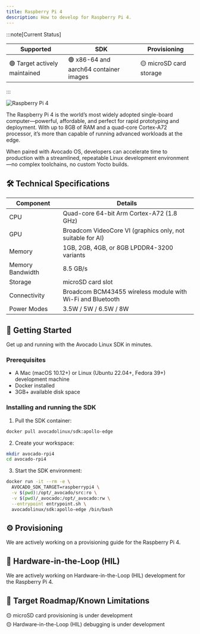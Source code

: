```yaml
---
title: Raspberry Pi 4
description: How to develop for Raspberry Pi 4.
---
```


:::note[Current Status]

| Supported                     | SDK                                    | Provisioning            |
|-------------------------------|----------------------------------------|-------------------------|
| 🟢 Target actively maintained | 🟢 x86-64 and aarch64 container images | 🟡 microSD card storage |

:::

<div style={{textAlign: 'center'}}>
  <img src="/img/rpi-4.jpg" alt="Raspberry Pi 4" />
</div>

The Raspberry Pi 4 is the world’s most widely adopted single-board computer—powerful, affordable, and perfect for rapid prototyping and deployment. With up to 8GB of RAM and a quad-core Cortex-A72 processor, it’s more than capable of running advanced workloads at the edge.

When paired with Avocado OS, developers can accelerate time to production with a streamlined, repeatable Linux development environment—no complex toolchains, no custom Yocto builds.

## 🛠 Technical Specifications

| Component        | Details                                                    |
|------------------|------------------------------------------------------------|
| CPU              | Quad-core 64-bit Arm Cortex-A72 (1.8 GHz)                  |
| GPU              | Broadcom VideoCore VI (graphics only, not suitable for AI) |
| Memory           | 1GB, 2GB, 4GB, or 8GB LPDDR4-3200 variants                 |
| Memory Bandwidth | 8.5 GB/s                                                   |
| Storage          | microSD card slot                                          |
| Connectivity     | Broadcom BCM43455 wireless module with Wi-Fi and Bluetooth |
| Power Modes      | 3.5W / 5W / 6.5W / 8W                                      |

## 🚀 Getting Started

Get up and running with the Avocado Linux SDK in minutes.

### Prerequisites

- A Mac (macOS 10.12+) or Linux (Ubuntu 22.04+, Fedora 39+) development machine
- Docker installed
- 3GB+ available disk space

### Installing and running the SDK

1. Pull the SDK container:

```bash
docker pull avocadolinux/sdk:apollo-edge
```

2. Create your workspace:

```bash
mkdir avocado-rpi4
cd avocado-rpi4
```

3. Start the SDK environment:

```bash
docker run -it --rm -e \
  AVOCADO_SDK_TARGET=raspberrypi4 \
  -v $(pwd):/opt/_avocado/src:ro \
  -v $(pwd)/_avocado:/opt/_avocado:rw \
  --entrypoint entrypoint.sh \
  avocadolinux/sdk:apollo-edge /bin/bash
```

## ⚙️ Provisioning

We are actively working on a provisioning guide for the Raspberry Pi 4.

## 🧰 Hardware-in-the-Loop (HIL)

We are actively working on Hardware-in-the-Loop (HIL) development for the Raspberry Pi 4.

## 🧭 Target Roadmap/Known Limitations

🟡 microSD card provisioning is under development\
🟡 Hardware-in-the-Loop (HIL) debugging is under development
